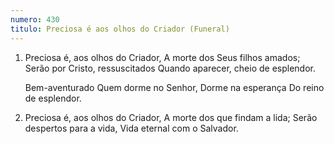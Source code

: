```yaml
---
numero: 430
titulo: Preciosa é aos olhos do Criador (Funeral)
---
```

1. Preciosa é, aos olhos do Criador,
   A morte dos Seus filhos amados;
   Serão por Cristo, ressuscitados
   Quando aparecer, cheio de esplendor.

   Bem-aventurado
   Quem dorme no Senhor,
   Dorme na esperança
   Do reino de esplendor.

2. Preciosa é, aos olhos do Criador,
   A morte dos que findam a lida;
   Serão despertos para a vida,
   Vida eternal com o Salvador.
